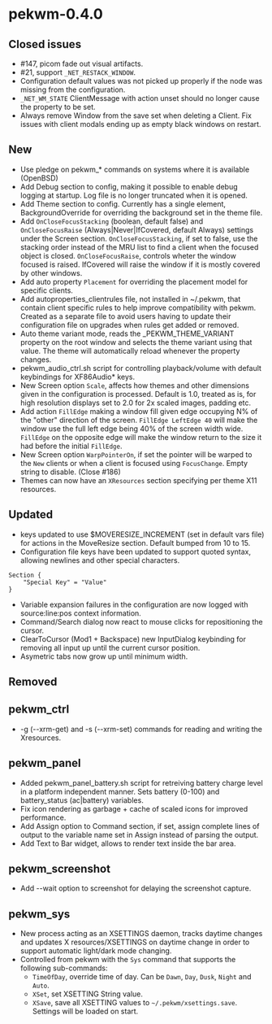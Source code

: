 pekwm-0.4.0
===========

Closed issues
-------------

* #147, picom fade out visual artifacts.
* #21, support `_NET_RESTACK_WINDOW`.
* Configuration default values was not picked up properly if the node was
  missing from the configuration.
* `_NET_WM_STATE` ClientMessage with action unset should no longer cause the
  property to be set.
* Always remove Window from the save set when deleting a Client. Fix issues
  with client modals ending up as empty black windows on restart.

New
---

* Use pledge on pekwm_* commands on systems where it is available (OpenBSD)
* Add Debug section to config, making it possible to enable debug logging
  at startup. Log file is no longer truncated when it is opened.
* Add Theme section to config. Currently has a single element,
  BackgroundOverride for overriding the background set in the theme file.
* Add `OnCloseFocusStacking` (boolean, default false) and
  `OnCloseFocusRaise` (Always|Never|IfCovered, default Always) settings under
  the Screen section.
  `OnCloseFocusStacking`, if set to false, use the stacking order instead of
  the MRU list to find a client when the focused object is closed.
  `OnCloseFocusRaise`, controls wheter the window focused is raised. IfCovered
  will raise the window if it is mostly covered by other windows.
* Add auto property `Placement` for overriding the placement model for specific
  clients.
* Add autoproperties_clientrules file, not installed in ~/.pekwm, that contain
  client specific rules to help improve compatibility with pekwm. Created as a
  separate file to avoid users having to update their configuration file on
  upgrades when rules get added or removed.
* Auto theme variant mode, reads the _PEKWM_THEME_VARIANT property on the root
  window and selects the theme variant using that value. The theme will
  automatically reload whenever the property changes.
* pekwm_audio_ctrl.sh script for controlling playback/volume with default
  keybindings for XF86Audio* keys.
* New Screen option `Scale`, affects how themes and other dimensions given in
  the configuration is processed. Default is 1.0, treated as is, for high
  resolution displays set to 2.0 for 2x scaled images, padding etc.
* Add action `FillEdge` making a window fill given edge occupying N% of the
  "other" direction of the screen. `FillEdge LeftEdge 40` will make the window
  use the full left edge being 40% of the screen width wide.
  `FillEdge` on the opposite edge will make the window return to the size it
  had before the initial `FillEdge`.
* New Screen option `WarpPointerOn`, if set the pointer will be warped to the
  `New` clients or when a client is focused using `FocusChange`. Empty string
  to disable. (Close #186)
* Themes can now have an `XResources` section specifying per theme X11
  resources.

Updated
-------

* keys updated to use $MOVERESIZE_INCREMENT (set in default vars file) for
  actions in the MoveResize section. Default bumped from 10 to 15.
* Configuration file keys have been updated to support quoted syntax, allowing
  newlines and other special characters.

```
Section {
    "Special Key" = "Value"
}
```

* Variable expansion failures in the configuration are now logged with
  source:line:pos context information.
* Command/Search dialog now react to mouse clicks for repositioning the cursor.
* ClearToCursor (Mod1 + Backspace) new InputDialog keybinding for removing all
  input up until the current cursor position.
* Asymetric tabs now grow up until minimum width.

Removed
-------

## pekwm_ctrl

* -g (--xrm-get) and -s (--xrm-set) commands for reading and writing
  the Xresources.

## pekwm_panel

* Added pekwm_panel_battery.sh script for retreiving battery charge level in a
  platform independent manner. Sets battery (0-100) and battery_status
  (ac|battery) variables.
* Fix icon rendering as garbage + cache of scaled icons for improved
  performance.
* Add Assign option to Command section, if set, assign complete lines of output
  to the variable name set in Assign instead of parsing the output.
* Add Text to Bar widget, allows to render text inside the bar area.

## pekwm_screenshot

* Add --wait option to screenshot for delaying the screenshot capture.

## pekwm_sys

* New process acting as an XSETTINGS daemon, tracks daytime changes and updates
  X resources/XSETTINGS on daytime change in order to support automatic
  light/dark mode changing.
* Controlled from pekwm with the `Sys` command that supports the following
  sub-commands:
  * `TimeOfDay`, override time of day. Can be `Dawn`, `Day`, `Dusk`, `Night`
    and `Auto`.
  * `XSet`, set XSETTING String value.
  * `XSave`, save all XSETTING values to `~/.pekwm/xsettings.save`. Settings
    will be loaded on start.

